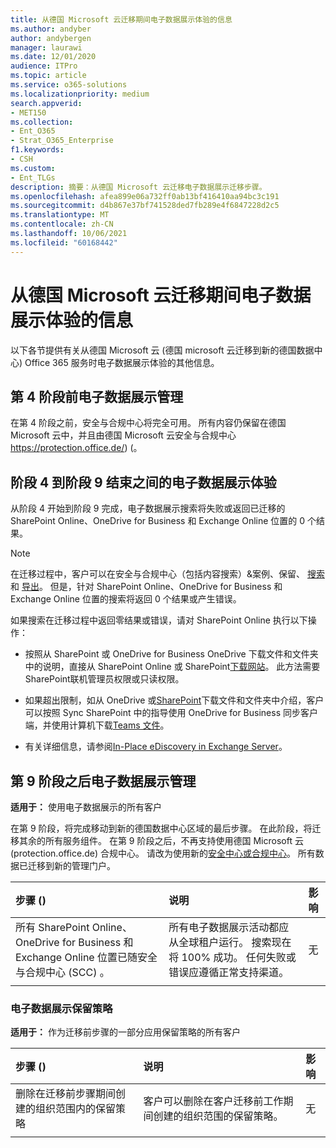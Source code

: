 ```yaml
---
title: 从德国 Microsoft 云迁移期间电子数据展示体验的信息
ms.author: andyber
author: andybergen
manager: laurawi
ms.date: 12/01/2020
audience: ITPro
ms.topic: article
ms.service: o365-solutions
ms.localizationpriority: medium
search.appverid:
- MET150
ms.collection:
- Ent_O365
- Strat_O365_Enterprise
f1.keywords:
- CSH
ms.custom:
- Ent_TLGs
description: 摘要：从德国 Microsoft 云迁移电子数据展示迁移步骤。
ms.openlocfilehash: afea899e06a732ff0ab13bf416410aa94bc3c191
ms.sourcegitcommit: d4b867e37bf741528ded7fb289e4f6847228d2c5
ms.translationtype: MT
ms.contentlocale: zh-CN
ms.lasthandoff: 10/06/2021
ms.locfileid: "60168442"
---
```

# <a name="information-about-the-ediscovery-experience-during-the-migration-from-microsoft-cloud-deutschland"></a>从德国 Microsoft 云迁移期间电子数据展示体验的信息
以下各节提供有关从德国 Microsoft 云 (德国 microsoft 云迁移到新的德国数据中心) Office 365 服务时电子数据展示体验的其他信息。

## <a name="ediscovery-administration-until-phase-4"></a>第 4 阶段前电子数据展示管理
在第 4 阶段之前，安全与合规中心将完全可用。 所有内容仍保留在德国 Microsoft 云中，并且由德国 Microsoft 云安全与合规中心 https://protection.office.de/) (。

## <a name="ediscovery-experience-between-phase-4-until-the-the-end-of-phase-9"></a>阶段 4 到阶段 9 结束之间的电子数据展示体验
从阶段 4 开始到阶段 9 完成，电子数据展示搜索将失败或返回已迁移的 SharePoint Online、OneDrive for Business 和 Exchange Online 位置的 0 个结果。

> [!NOTE]
> 在迁移过程中，客户可以在安全与合规中心（包括内容搜索）&案例、保留、 [搜索](/microsoft-365/compliance/manage-legal-investigations)和 [导出](/microsoft-365/compliance/search-for-content)。 但是，针对 SharePoint Online、OneDrive for Business 和 Exchange Online 位置的搜索将返回 0 个结果或产生错误。

如果搜索在迁移过程中返回零结果或错误，请对 SharePoint Online 执行以下操作：

- 按照从 SharePoint 或 OneDrive for Business OneDrive 下载文件和文件夹中的说明，直接从 SharePoint Online 或 SharePoint[下载网站](https://support.office.com/article/download-files-and-folders-from-onedrive-or-sharepoint-5c7397b7-19c7-4893-84fe-d02e8fa5df05)。 此方法需要SharePoint联机管理员权限或只读权限。
- 如果超出限制，如从 OneDrive 或[SharePoint](https://support.office.com/article/download-files-and-folders-from-onedrive-or-sharepoint-5c7397b7-19c7-4893-84fe-d02e8fa5df05)下载文件和文件夹中介绍，客户可以按照 Sync SharePoint 中的指导使用 OneDrive for Business 同步客户端，并使用计算机下载[Teams 文件](https://support.office.com/article/sync-sharepoint-files-with-the-new-onedrive-sync-app-6de9ede8-5b6e-4503-80b2-6190f3354a88)。

- 有关详细信息，请参阅[In-Place eDiscovery in Exchange Server](/Exchange/policy-and-compliance/ediscovery/ediscovery)。


## <a name="ediscovery-administration-after-phase-9"></a>第 9 阶段之后电子数据展示管理

**适用于：** 使用电子数据展示的所有客户

在第 9 阶段，将完成移动到新的德国数据中心区域的最后步骤。 在此阶段，将迁移其余的所有服务组件。
在第 9 阶段之后，不再支持使用德国 Microsoft 云 (protection.office.de) 合规中心。 请改为使用新的[安全中心](https://security.microsoft.com/)[或合规中心](https://compliance.microsoft.com/)。 所有数据已迁移到新的管理门户。

| 步骤 ()  | 说明 | 影响 |
|:-------|:-------|:-------|
|  所有 SharePoint Online、OneDrive for Business 和 Exchange Online 位置已随安全与合规中心 (SCC) 。 | 所有电子数据展示活动都应从全球租户运行。 搜索现在将 100% 成功。 任何失败或错误应遵循正常支持渠道。 | 无 |
||||

### <a name="ediscovery-retention-policy"></a>电子数据展示保留策略
**适用于：**  作为迁移前步骤的一部分应用保留策略的所有客户

| 步骤 ()  | 说明 | 影响 |
|:-------|:-------|:-------|
| 删除在迁移前步骤期间创建的组织范围内的保留策略 | 客户可以删除在客户迁移前工作期间创建的组织范围的保留策略。 | 无 |
||||
